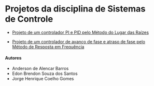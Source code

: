 
# Projetos da disciplina de Sistemas de Controle

- [Projeto de um controlador PI e PID pelo Método do Lugar das Raízes](/Método%20do%20Lugar%20das%20Raízes)

- [Projeto de um controlador de avanço de fase e atraso de fase pelo Método de Resposta em Frequência](/Método%20de%20Resposta%20em%20Frequência)


#### Autores

- Anderson de Alencar Barros
- Edon Brendon Souza dos Santos
- Jorge Henrique Coelho Gomes
